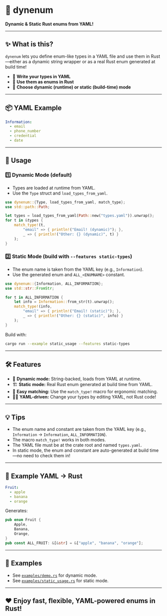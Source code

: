 # 🦄 dynenum

**Dynamic & Static Rust enums from YAML!**

---

## ✨ What is this?

`dynenum` lets you define enum-like types in a YAML file and use them in Rust—either as a dynamic string wrapper or as a real Rust enum generated at build time!

- 📝 **Write your types in YAML**
- 🦀 **Use them as enums in Rust**
- 🔄 **Choose dynamic (runtime) or static (build-time) mode**

---

## 📦 YAML Example

```yaml
Information:
  - email
  - phone_number
  - credential
  - date
```

---

## 🚀 Usage

### 1️⃣ Dynamic Mode (default)

- Types are loaded at runtime from YAML.
- Use the `Type` struct and `load_types_from_yaml`.

```rust
use dynenum::{Type, load_types_from_yaml, match_type};
use std::path::Path;

let types = load_types_from_yaml(Path::new("types.yaml")).unwrap();
for t in &types {
    match_type!(t,
        "email" => { println!("Email! (dynamic)"); },
        _ => { println!("Other: {} (dynamic)", t) }
    );
}
```

### 2️⃣ Static Mode (build with `--features static-types`)

- The enum name is taken from the YAML key (e.g., `Information`).
- Use the generated enum and `ALL_<ENUMNAME>` constant.

```rust
use dynenum::{Information, ALL_INFORMATION};
use std::str::FromStr;

for t in ALL_INFORMATION {
    let info = Information::from_str(t).unwrap();
    match_type!(info,
        "email" => { println!("Email! (static)"); },
        _ => { println!("Other: {} (static)", info) }
    );
}
```

Build with:
```sh
cargo run --example static_usage --features static-types
```

---

## 🛠️ Features

- 🔄 **Dynamic mode:** String-backed, loads from YAML at runtime.
- 🏗️ **Static mode:** Real Rust enum generated at build time from YAML.
- 🧩 **Easy matching:** Use the `match_type!` macro for ergonomic matching.
- 🧑‍💻 **YAML-driven:** Change your types by editing YAML, not Rust code!

---

## 💡 Tips

- The enum name and constant are taken from the YAML key (e.g., `Information` → `Information`, `ALL_INFORMATION`).
- The macro `match_type!` works in both modes.
- The YAML file must be at the crate root and named `types.yaml`.
- In static mode, the enum and constant are auto-generated at build time—no need to check them in!

---

## 🦾 Example YAML → Rust

```yaml
Fruit:
  - apple
  - banana
  - orange
```

Generates:
```rust
pub enum Fruit {
    Apple,
    Banana,
    Orange,
}
pub const ALL_FRUIT: &[&str] = &["apple", "banana", "orange"];
```

---

## 🧪 Examples

- See [`examples/demo.rs`](examples/demo.rs) for dynamic mode.
- See [`examples/static_usage.rs`](examples/static_usage.rs) for static mode.

---

## ❤️ Enjoy fast, flexible, YAML-powered enums in Rust! 